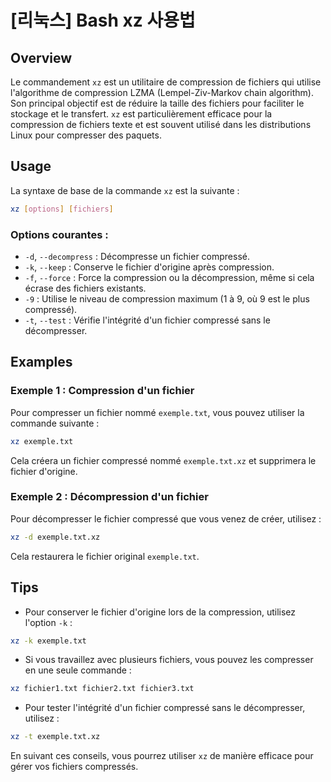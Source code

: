 # [리눅스] Bash xz 사용법

## Overview
Le commandement `xz` est un utilitaire de compression de fichiers qui utilise l'algorithme de compression LZMA (Lempel-Ziv-Markov chain algorithm). Son principal objectif est de réduire la taille des fichiers pour faciliter le stockage et le transfert. `xz` est particulièrement efficace pour la compression de fichiers texte et est souvent utilisé dans les distributions Linux pour compresser des paquets.

## Usage
La syntaxe de base de la commande `xz` est la suivante :

```bash
xz [options] [fichiers]
```

### Options courantes :
- `-d`, `--decompress` : Décompresse un fichier compressé.
- `-k`, `--keep` : Conserve le fichier d'origine après compression.
- `-f`, `--force` : Force la compression ou la décompression, même si cela écrase des fichiers existants.
- `-9` : Utilise le niveau de compression maximum (1 à 9, où 9 est le plus compressé).
- `-t`, `--test` : Vérifie l'intégrité d'un fichier compressé sans le décompresser.

## Examples
### Exemple 1 : Compression d'un fichier
Pour compresser un fichier nommé `exemple.txt`, vous pouvez utiliser la commande suivante :

```bash
xz exemple.txt
```
Cela créera un fichier compressé nommé `exemple.txt.xz` et supprimera le fichier d'origine.

### Exemple 2 : Décompression d'un fichier
Pour décompresser le fichier compressé que vous venez de créer, utilisez :

```bash
xz -d exemple.txt.xz
```
Cela restaurera le fichier original `exemple.txt`.

## Tips
- Pour conserver le fichier d'origine lors de la compression, utilisez l'option `-k` :

```bash
xz -k exemple.txt
```

- Si vous travaillez avec plusieurs fichiers, vous pouvez les compresser en une seule commande :

```bash
xz fichier1.txt fichier2.txt fichier3.txt
```

- Pour tester l'intégrité d'un fichier compressé sans le décompresser, utilisez :

```bash
xz -t exemple.txt.xz
```

En suivant ces conseils, vous pourrez utiliser `xz` de manière efficace pour gérer vos fichiers compressés.